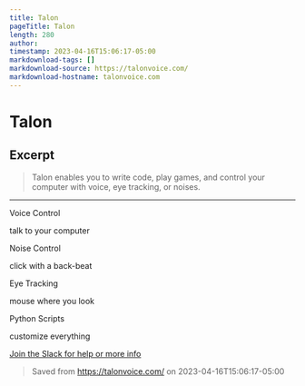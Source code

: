 ```yaml
---
title: Talon
pageTitle: Talon
length: 280
author: 
timestamp: 2023-04-16T15:06:17-05:00
markdownload-tags: []
markdownload-source: https://talonvoice.com/
markdownload-hostname: talonvoice.com
---
```


# Talon

## Excerpt
> Talon enables you to write code, play games, and control your computer with voice, eye tracking, or noises.

---
Voice Control

talk to your computer

Noise Control

click with a back-beat

Eye Tracking

mouse where you look

Python Scripts

customize everything

[Join the Slack for help or more info](https://talonvoice.com/chat)

> Saved from https://talonvoice.com/ on 2023-04-16T15:06:17-05:00